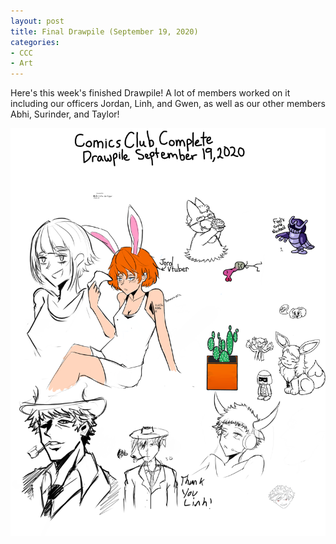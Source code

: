 ```yaml
---
layout: post
title: Final Drawpile (September 19, 2020)
categories:
- CCC
- Art
---
```


Here's this week's finished Drawpile!  A lot of members worked on it including our officers Jordan, Linh, and Gwen, as well as our other members Abhi, Surinder, and Taylor!

![Final Drawpile from September 19, 2020](/images/blog/91920drawpile.png)
